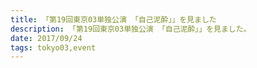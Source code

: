 ```yaml
---
title: 「第19回東京03単独公演 「自己泥酔」」を見ました
description: 「第19回東京03単独公演 「自己泥酔」」を見ました。
date: 2017/09/24
tags: tokyo03,event
---
```

